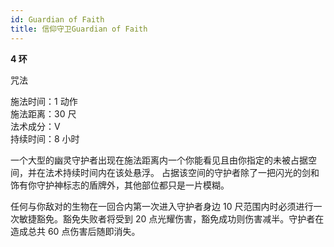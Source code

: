 ```yaml
---
id: Guardian of Faith
title: 信仰守卫Guardian of Faith
---
```


**4 环**

咒法

施法时间：1 动作  
施法距离：30 尺  
法术成分：V  
持续时间：8 小时

一个大型的幽灵守护者出现在施法距离内一个你能看见且由你指定的未被占据空间，并在法术持续时间内在该处悬浮。
占据该空间的守护者除了一把闪光的剑和饰有你守护神标志的盾牌外，其他部位都只是一片模糊。

任何与你敌对的生物在一回合内第一次进入守护者身边
10 尺范围内时必须进行一次敏捷豁免。豁免失败者将受到 20
点光耀伤害，豁免成功则伤害减半。守护者在造成总共 60 点伤害后随即消失。

